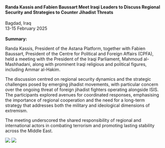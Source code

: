 <h4 style="font-weight: bold;">Randa Kassis and Fabien Baussart Meet Iraqi Leaders to Discuss Regional Security and Strategies to Counter Jihadist Threats</h4>
Bagdad, Iraq<br>
13-15 February 2025
<br><br>
<b>Summary:</b>

Randa Kassis, President of the Astana Platform, together with Fabien Baussart, President of the Centre for Political and Foreign Affairs (CPFA), held a meeting with the President of the Iraqi Parliament, Mahmoud al-Mashhadani, along with prominent Iraqi religious and political figures, including Ammar al-Hakim.

The discussion centred on regional security dynamics and the strategic challenges posed by emerging jihadist movements, with particular concern over the ongoing threat of foreign jihadist fighters operating alongside ISIS. The participants explored avenues for coordinated responses, emphasising the importance of regional cooperation and the need for a long-term strategy that addresses both the military and ideological dimensions of extremism.

The meeting underscored the shared responsibility of regional and international actors in combating terrorism and promoting lasting stability across the Middle East.

![](3.JPG)
![](4.JPG)
<p></p>

